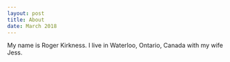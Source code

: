 ```yaml
---
layout: post
title: About
date: March 2018
---
```

My name is Roger Kirkness. I live in Waterloo, Ontario, Canada with my wife Jess. 